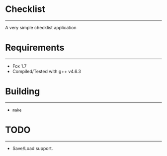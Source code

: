 # Checklist
* * *

A very simple checklist application

# Requirements
* * *

 * Fox 1.7
 * Compiled/Tested with g++ v4.6.3

# Building
* * *

 * ```make```

# TODO
* * *

 * Save/Load support.
